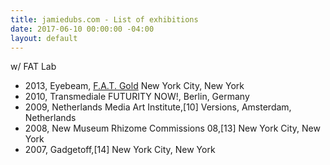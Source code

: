 ```yaml
---
title: jamiedubs.com - List of exhibitions
date: 2017-06-10 00:00:00 -04:00
layout: default
---
```


w/ FAT Lab

* 2013, Eyebeam, [F.A.T. Gold](https://web.archive.org/web/20150305065255/http://www.eyebeam.org/events/fat-gold) New York City, New York
* 2010, Transmediale FUTURITY NOW!, Berlin, Germany
* 2009, Netherlands Media Art Institute,[10] Versions, Amsterdam, Netherlands
* 2008, New Museum Rhizome Commissions 08,[13] New York City, New York
* 2007, Gadgetoff,[14] New York City, New York

